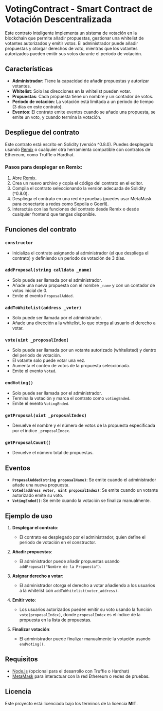 # VotingContract - Smart Contract de Votación Descentralizada

Este contrato inteligente implementa un sistema de votación en la blockchain que permite añadir propuestas, gestionar una whitelist de votantes autorizados y emitir votos. El administrador puede añadir propuestas y otorgar derechos de voto, mientras que los votantes autorizados pueden emitir sus votos durante el periodo de votación.

## Características

- **Administrador**: Tiene la capacidad de añadir propuestas y autorizar votantes.
- **Whitelist**: Solo las direcciones en la whitelist pueden votar.
- **Propuestas**: Cada propuesta tiene un nombre y un contador de votos.
- **Periodo de votación**: La votación está limitada a un periodo de tiempo (3 días en este contrato).
- **Eventos**: El contrato emite eventos cuando se añade una propuesta, se emite un voto, y cuando termina la votación.

## Despliegue del contrato

Este contrato está escrito en Solidity (versión ^0.8.0). Puedes desplegarlo usando [Remix](https://remix.ethereum.org/) o cualquier otra herramienta compatible con contratos de Ethereum, como Truffle o Hardhat.

### Pasos para desplegar en Remix:

1. Abre [Remix](https://remix.ethereum.org/).
2. Crea un nuevo archivo y copia el código del contrato en el editor.
3. Compila el contrato seleccionando la versión adecuada de Solidity (^0.8.0).
4. Despliega el contrato en una red de pruebas (puedes usar MetaMask para conectarte a redes como Sepolia o Goerli).
5. Interactúa con las funciones del contrato desde Remix o desde cualquier frontend que tengas disponible.

## Funciones del contrato

### `constructor`
- Inicializa el contrato asignando al administrador (el que despliega el contrato) y definiendo un periodo de votación de 3 días.

### `addProposal(string calldata _name)`
- Solo puede ser llamada por el administrador.
- Añade una nueva propuesta con el nombre `_name` y con un contador de votos inicial de 0.
- Emite el evento `ProposalAdded`.

### `addToWhitelist(address _voter)`
- Solo puede ser llamada por el administrador.
- Añade una dirección a la whitelist, lo que otorga al usuario el derecho a votar.

### `vote(uint _proposalIndex)`
- Solo puede ser llamada por un votante autorizado (whitelisted) y dentro del periodo de votación.
- El votante solo puede votar una vez.
- Aumenta el conteo de votos de la propuesta seleccionada.
- Emite el evento `Voted`.

### `endVoting()`
- Solo puede ser llamada por el administrador.
- Termina la votación y marca el contrato como `votingEnded`.
- Emite el evento `VotingEnded`.

### `getProposal(uint _proposalIndex)`
- Devuelve el nombre y el número de votos de la propuesta especificada por el índice `_proposalIndex`.

### `getProposalCount()`
- Devuelve el número total de propuestas.

## Eventos

- **`ProposalAdded(string proposalName)`**: Se emite cuando el administrador añade una nueva propuesta.
- **`Voted(address voter, uint proposalIndex)`**: Se emite cuando un votante autorizado emite su voto.
- **`VotingEnded()`**: Se emite cuando la votación se finaliza manualmente.

## Ejemplo de uso

1. **Desplegar el contrato**:
   - El contrato es desplegado por el administrador, quien define el periodo de votación en el constructor.

2. **Añadir propuestas**:
   - El administrador puede añadir propuestas usando `addProposal("Nombre de la Propuesta")`.

3. **Asignar derecho a votar**:
   - El administrador otorga el derecho a votar añadiendo a los usuarios a la whitelist con `addToWhitelist(voter_address)`.

4. **Emitir voto**:
   - Los usuarios autorizados pueden emitir su voto usando la función `vote(proposalIndex)`, donde `proposalIndex` es el índice de la propuesta en la lista de propuestas.

5. **Finalizar votación**:
   - El administrador puede finalizar manualmente la votación usando `endVoting()`.

## Requisitos

- [Node.js](https://nodejs.org/) (opcional para el desarrollo con Truffle o Hardhat)
- [MetaMask](https://metamask.io/) para interactuar con la red Ethereum o redes de pruebas.

## Licencia

Este proyecto está licenciado bajo los términos de la licencia **MIT**.
